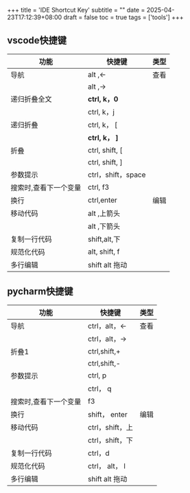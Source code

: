 +++
title = 'IDE Shortcut Key'
subtitle = ""
date = 2025-04-23T17:12:39+08:00
draft = false
toc = true
tags = ['tools']
+++



## vscode快捷键

| 功能                  | 快捷键             | 类型 |
| --------------------- | ------------------ | ---- |
| 导航                  | alt ,<-            | 查看 |
|                       | alt ,->            |      |
| 递归折叠全文          | **ctrl, k，0**     |      |
|                       | ctrl, k，j         |      |
| 递归折叠              | ctrl, k， [        |      |
|                       | **ctrl, k， ]**    |      |
| 折叠                  | ctrl, shift, [     |      |
|                       | ctrl, shift, ]     |      |
| 参数提示              | ctrl，shift，space |      |
| 搜索时,查看下一个变量 | ctrl, f3           |      |
| 换行                  | ctrl,enter         | 编辑 |
| 移动代码              | alt ,上箭头        |      |
|                       | alt ,下箭头        |      |
| 复制一行代码          | shift,alt,下       |      |
| 规范化代码            | alt, shift, f      |      |
| 多行编辑              | shift alt 拖动     |      |


## pycharm快捷键

| 功能                  | 快捷键          | 类型 |
| --------------------- | --------------- | ---- |
| 导航                  | ctrl，alt，<-   | 查看 |
|                       | ctrl，alt，->   |      |
| 折叠1                 | ctrl,shift,+    |      |
|                       | ctrl,shift,-    |      |
| 参数提示              | ctrl, p         |      |
|                       | ctrl， q        |      |
| 搜索时,查看下一个变量 | f3              |      |
| 换行                  | shift， enter   | 编辑 |
| 移动代码              | ctrl，shift，上 |      |
|                       | ctrl，shift，下 |      |
| 复制一行代码          | ctrl，d         |      |
| 规范化代码            | ctrl， alt， l  |      |
| 多行编辑              | shift alt 拖动  |      |

